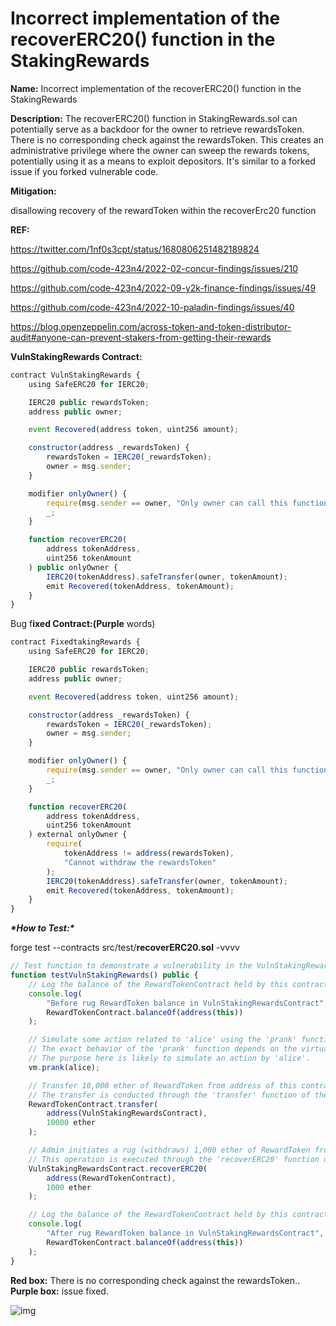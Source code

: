 # Incorrect implementation of the recoverERC20() function in the StakingRewards

**Name:** Incorrect implementation of the recoverERC20() function in the StakingRewards

**Description:** The recoverERC20() function in StakingRewards.sol can potentially serve as a backdoor for the owner to retrieve rewardsToken. There is no corresponding check against the rewardsToken. This creates an administrative privilege where the owner can sweep the rewards tokens, potentially using it as a means to exploit depositors. It's similar to a forked issue if you forked vulnerable code.

**Mitigation:**

disallowing recovery of the rewardToken within the recoverErc20 function

**REF:**

https://twitter.com/1nf0s3cpt/status/1680806251482189824

https://github.com/code-423n4/2022-02-concur-findings/issues/210

https://github.com/code-423n4/2022-09-y2k-finance-findings/issues/49

https://github.com/code-423n4/2022-10-paladin-findings/issues/40

https://blog.openzeppelin.com/across-token-and-token-distributor-audit#anyone-can-prevent-stakers-from-getting-their-rewards

**VulnStakingRewards Contract:**

```jsx
contract VulnStakingRewards {
    using SafeERC20 for IERC20;

    IERC20 public rewardsToken;
    address public owner;

    event Recovered(address token, uint256 amount);

    constructor(address _rewardsToken) {
        rewardsToken = IERC20(_rewardsToken);
        owner = msg.sender;
    }

    modifier onlyOwner() {
        require(msg.sender == owner, "Only owner can call this function");
        _;
    }

    function recoverERC20(
        address tokenAddress,
        uint256 tokenAmount
    ) public onlyOwner {
        IERC20(tokenAddress).safeTransfer(owner, tokenAmount);
        emit Recovered(tokenAddress, tokenAmount);
    }
}
```

Bug f**ixed Contract:(Purple** words)

```jsx
contract FixedtakingRewards {
    using SafeERC20 for IERC20;

    IERC20 public rewardsToken;
    address public owner;

    event Recovered(address token, uint256 amount);

    constructor(address _rewardsToken) {
        rewardsToken = IERC20(_rewardsToken);
        owner = msg.sender;
    }

    modifier onlyOwner() {
        require(msg.sender == owner, "Only owner can call this function");
        _;
    }

    function recoverERC20(
        address tokenAddress,
        uint256 tokenAmount
    ) external onlyOwner {
        require(
            tokenAddress != address(rewardsToken),
            "Cannot withdraw the rewardsToken"
        );
        IERC20(tokenAddress).safeTransfer(owner, tokenAmount);
        emit Recovered(tokenAddress, tokenAmount);
    }
}
```

***\*How to Test:\****

forge test --contracts src/test/**recoverERC20.sol** -vvvv

```jsx
// Test function to demonstrate a vulnerability in the VulnStakingRewardsContract.
function testVulnStakingRewards() public {
    // Log the balance of the RewardTokenContract held by this contract before the operations.
    console.log(
        "Before rug RewardToken balance in VulnStakingRewardsContract",
        RewardTokenContract.balanceOf(address(this))
    );

    // Simulate some action related to 'alice' using the 'prank' function of the virtual machine (vm).
    // The exact behavior of the 'prank' function depends on the virtual machine's implementation.
    // The purpose here is likely to simulate an action by 'alice'.
    vm.prank(alice);

    // Transfer 10,000 ether of RewardToken from address of this contract to the VulnStakingRewardsContract.
    // The transfer is conducted through the 'transfer' function of the RewardTokenContract.
    RewardTokenContract.transfer(
        address(VulnStakingRewardsContract),
        10000 ether
    );

    // Admin initiates a rug (withdraws) 1,000 ether of RewardToken from the VulnStakingRewardsContract.
    // This operation is executed through the 'recoverERC20' function of the VulnStakingRewardsContract.
    VulnStakingRewardsContract.recoverERC20(
        address(RewardTokenContract),
        1000 ether
    );

    // Log the balance of the RewardTokenContract held by this contract after the operations.
    console.log(
        "After rug RewardToken balance in VulnStakingRewardsContract",
        RewardTokenContract.balanceOf(address(this))
    );
}
```

**Red box:** There is no corresponding check against the rewardsToken.. **Purple box:** issue fixed.

![img](https://web3sec.notion.site/image/https%3A%2F%2Fs3-us-west-2.amazonaws.com%2Fsecure.notion-static.com%2Fd1f50846-7c7d-4703-a900-818d1aed7653%2FUntitled.png?table=block&id=9ca3f83c-7491-4679-8764-80df53ec3e6f&spaceId=369b5001-5511-4fe6-a099-48af1d841f20&width=2000&userId=&cache=v2)